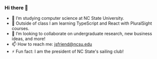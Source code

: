 ### Hi there 👋

- 🔭 I’m studying computer science at NC State University.
- 🌱 Outside of class I am learning TypeScript and React with PluralSight courses.
- 👯 I’m looking to collaborate on undergraduate research, new business ideas, and more!
- 📫 How to reach me: jsfriend@ncsu.edu
- ⚡ Fun fact: I am the president of NC State's sailing club!
